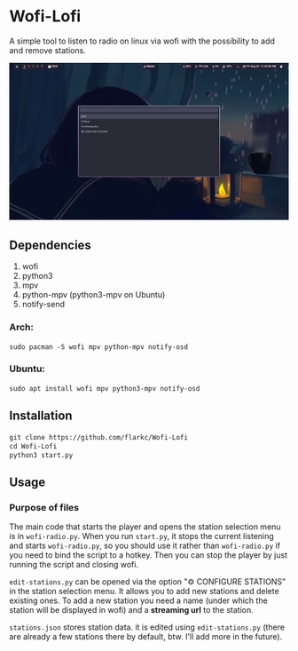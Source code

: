 # Wofi-Lofi
A simple tool to listen to radio on linux via wofi with the possibility to add and remove stations.

![alt text](./preview.png)

## Dependencies
1. wofi
2. python3
3. mpv
4. python-mpv (python3-mpv on Ubuntu)
5. notify-send

### Arch:
```
sudo pacman -S wofi mpv python-mpv notify-osd
```
### Ubuntu:
```
sudo apt install wofi mpv python3-mpv notify-osd
```

## Installation

```
git clone https://github.com/flarkc/Wofi-Lofi
cd Wofi-Lofi
python3 start.py
```
## Usage

### Purpose of files
The main code that starts the player and opens the station selection menu is in `wofi-radio.py`. When you run `start.py`, it stops the current listening and starts `wofi-radio.py`, so you should use it rather than `wofi-radio.py` if you need to bind the script to a hotkey. Then you can stop the player by just running the script and closing wofi. 

`edit-stations.py` can be opened via the option "⚙️ CONFIGURE STATIONS" in the station selection menu. It allows you to add new stations and delete existing ones. To add a new station you need a name (under which the station will be displayed in wofi) and a **streaming url** to the station. 


`stations.json` stores station data. it is edited using `edit-stations.py` (there are already a few stations there by default, btw. I'll add more in the future).
